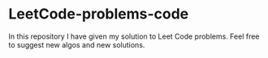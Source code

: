 # LeetCode-problems-code
In this repository I have given my solution to Leet Code problems. Feel free to suggest new algos and new solutions. 
